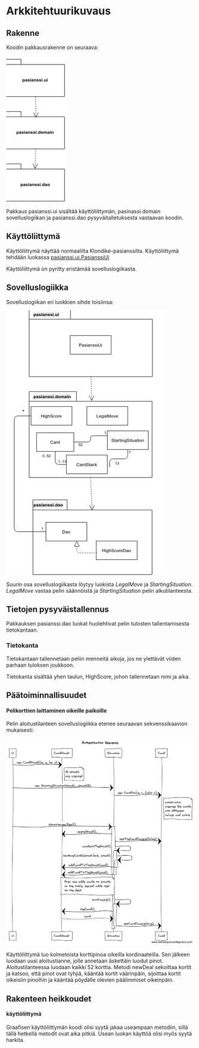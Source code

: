 # Arkkitehtuurikuvaus

## Rakenne

Koodin pakkausrakenne on seuraava:

![package diagram](https://github.com/juliagron/otm-harjoitustyo/blob/master/dokumentointi/kuvat/package_diagram.png)

Pakkaus pasianssi.ui sisältää käyttöliittymän, pasinassi.domain sovelluslogiikan ja pasianssi.dao pysyväitalletuksesta vastaavan koodin.

## Käyttöliittymä

Käyttöliittymä näyttää normaalilta Klondike-pasianssilta. Käyttöliittymä tehdään luokassa [pasianssi.ui.PasianssiUi](https://github.com/juliagron/otm-harjoitustyo/blob/master/Pasianssi/src/main/java/pasianssi/ui/PasianssiUi.java)

Käyttöliittymä on pyritty eristämää sovelluslogiikasta.

## Sovelluslogiikka

Sovelluslogiikan eri luokkien sihde toisiinsa:

![class/package diagram](https://github.com/juliagron/otm-harjoitustyo/blob/master/dokumentointi/kuvat/class_package_diagram.png)

Suurin osa sovelluslogiikasta löytyy luokista *LegalMove* ja *StartingSituation*. *LegalMove* vastaa pelin säännöistä ja *StartingSituation* pelin alkutilanteesta.

## Tietojen pysyväistallennus

Pakkauksen pasianssi.dao luokat huolehtivat pelin tulosten tallentamisesta tietokantaan.

### Tietokanta

Tietokantaan tallennetaan peliin menneitä aikoja, jos ne ylettävät viiden parhaan tuloksen joukkoon.

Tietokanta sisältää yhen taulun, HighScore, johon tallennetaan nimi ja aika.

## Päätoiminnallisuudet

#### Pelikorttien laittaminen oikeille paikoille

Pelin aloitustilanteen sovelluslogiikka etenee seuraavan sekvenssikaavion mukaisesti:

![sequence diagram](https://github.com/juliagron/otm-harjoitustyo/blob/master/dokumentointi/kuvat/sequence_diagram_1.png)

Käyttöliittymä luo kolmetoista korttipinoa oikeilla kordinaateilla. Sen jälkeen luodaan uusi aloitustianne, jolle annetaan äskettäin luodut pinot. Aloitustilanteessa luodaan kaikki 52 korttia. Metodi newDeal sekoittaa kortit ja katsoo, että pinot ovat tyhjiä, kääntää kortit väärinpäin, sijoittaa kortit oikeisiin pinoihin ja kääntää pöydälle olevien päälimmiset oikeinpäin. 

## Rakenteen heikkoudet

#### käyttöliittymä

Graafisen käyttöliittymän koodi olisi syytä jakaa useampaan metodiin, sillä tällä hetkellä metodit ovat aika pitkiä. Usean luokan käyttöä olisi myös syytä harkita.
